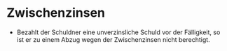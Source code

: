 # Zwischenzinsen

- Bezahlt der Schuldner eine unverzinsliche Schuld vor der Fälligkeit, so ist er zu einem Abzug wegen der Zwischenzinsen nicht berechtigt.

